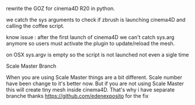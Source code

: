 rewrite the GOZ for cinema4D R20 in python.


we catch the sys arguments to check if zbrush is launching cinema4D and calling the coffee script.



know issue :
after the first launch of cinema4D we can't catch sys.arg anymore so users must activate the plugin to update/reload the mesh.


on OSX sys.argv is empty so the script is not launched not even a sigle time


Scale Master Branch

When you are using Scale Master things are a bit different.
Scale number have been change to it's better now.
But if you are not using Scale Master this will create tiny mesh inside cinema4D. That's why i have separate branche
thanks https://github.com/edenexposito for the fix

